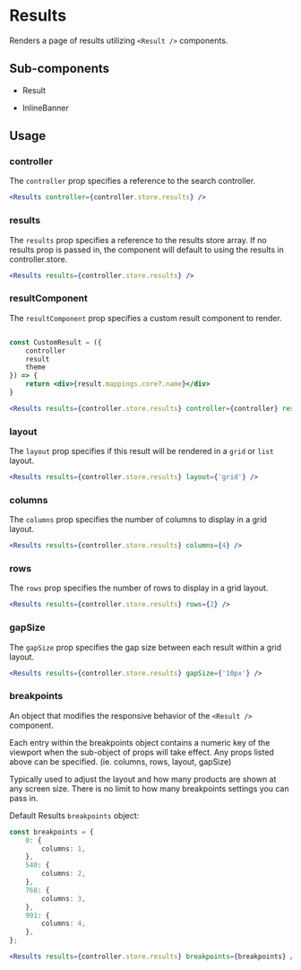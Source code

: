 # Results

Renders a page of results utilizing `<Result />` components.

## Sub-components
- Result

- InlineBanner

## Usage

### controller
The `controller` prop specifies a reference to the search controller.

```jsx
<Results controller={controller.store.results} />
```

### results
The `results` prop specifies a reference to the results store array. If no results prop is passed in, the component will default to using the results in controller.store. 

```jsx
<Results results={controller.store.results} />
```

### resultComponent
The `resultComponent` prop specifies a custom result component to render.

```jsx

const CustomResult = ({
	controller 
	result
	theme
}) => {
	return <div>{result.mappings.core?.name}</div>
}

<Results results={controller.store.results} controller={controller} resultComponent={CustomResult} />
```

### layout
The `layout` prop specifies if this result will be rendered in a `grid` or `list` layout.

```jsx
<Results results={controller.store.results} layout={'grid'} />
```

### columns
The `columns` prop specifies the number of columns to display in a grid layout.

```jsx
<Results results={controller.store.results} columns={4} />
```

### rows
The `rows` prop specifies the number of rows to display in a grid layout.

```jsx
<Results results={controller.store.results} rows={2} />
```

### gapSize
The `gapSize` prop specifies the gap size between each result within a grid layout.

```jsx
<Results results={controller.store.results} gapSize={'10px'} />
```

### breakpoints
An object that modifies the responsive behavior of the `<Result />` component.

Each entry within the breakpoints object contains a numeric key of the viewport when the sub-object of props will take effect. Any props listed above can be specified. (ie. columns, rows, layout, gapSize)

Typically used to adjust the layout and how many products are shown at any screen size. There is no limit to how many breakpoints settings you can pass in.


Default Results `breakpoints` object:

```typescript
const breakpoints = {
	0: {
		columns: 1,
	},
	540: {
		columns: 2,
	},
	768: {
		columns: 3,
	},
	991: {
		columns: 4,
	},
};
```

```jsx
<Results results={controller.store.results} breakpoints={breakpoints} />
```

